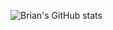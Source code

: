
![Brian's GitHub stats](https://github-readme-stats.vercel.app/api?username=noviceprogrammer2&theme=vision-friendly-dark&show_icons=true)
<!--
**noviceprogrammer2/noviceprogrammer2** is a ✨ _special_ ✨ repository because its `README.md` (this file) appears on your GitHub profile.

Here are some ideas to get you started:

- 🔭 I’m currently working on ...
- 🌱 I’m currently learning ...
- 👯 I’m looking to collaborate on ...
- 🤔 I’m looking for help with ...
- 💬 Ask me about ...
- 📫 How to reach me: ...
- 😄 Pronouns: ...
- ⚡ Fun fact: ...
-->
